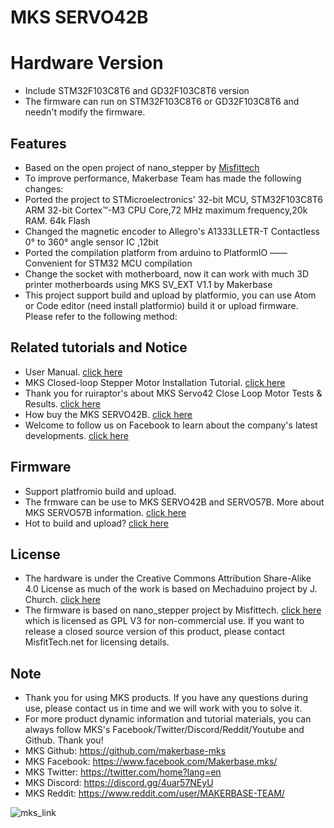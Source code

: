 # MKS SERVO42B
# Hardware Version
- Include STM32F103C8T6 and GD32F103C8T6 version
- The firmware can run on STM32F103C8T6 or GD32F103C8T6 and needn't modify the firmware.

## Features
- Based on the open project of nano_stepper by [Misfittech](https://github.com/Misfittech/nano_stepper)
- To improve performance, Makerbase Team has made the following changes:
- Ported the project to STMicroelectronics' 32-bit MCU, STM32F103C8T6 ARM 32-bit Cortex™-M3 CPU Core,72 MHz maximum frequency,20k RAM. 64k Flash
- Changed the magnetic encoder to Allegro's A1333LLETR-T Contactless 0° to 360° angle sensor IC ,12bit
- Ported the compilation platform from arduino to PlatformIO —— Convenient  for STM32 MCU compilation
- Change the socket with motherboard, now it can work with much 3D printer motherboards using MKS SV_EXT V1.1 by Makerbase
- This project support build and upload by platformio, you can use Atom or Code editor (need install platformio) build it or upload  firmware. Please refer to the following method:

## Related tutorials and Notice
- User Manual. [click here](https://github.com/makerbase-mks/MKS-SERVO42B/wiki/MKS-SERVO42B-User-Manual)
- MKS Closed-loop Stepper Motor Installation Tutorial. [click here](https://www.youtube.com/watch?v=mQyXR3hITy0)
- Thank you for ruiraptor's about MKS Servo42 Close Loop Motor Tests & Results. [click here](https://www.youtube.com/watch?v=R1TghZmE6Gs)
- How buy the MKS SERVO42B. [click here](https://www.aliexpress.com/item/33032696338.html?spm=2114.12010612.8148356.1.ea781b96Z9dNXw)
- Welcome to follow us on Facebook to learn about the company's latest developments. [click here](https://www.facebook.com/Makerbase.mks/)

## Firmware 
- Support platfromio build and upload.
- The frmware can be use to MKS SERVO42B and SERVO57B. More about MKS SERVO57B information. [click here](https://github.com/makerbase-mks?after=Y3Vyc29yOnYyOpK5MjAyMC0wMi0xOFQxNzo1NDoxOSswODowMM4LxmT_&tab=repositories)
- Hot to build and upload? [click here](https://github.com/makerbase-mks/MKS-SERVO42B/wiki/MKS-SERVO42B-User-Manual)

## License
- The hardware is under the Creative Commons Attribution Share-Alike 4.0 License as much of the work is based on Mechaduino project by J. Church. [click here](https://github.com/jcchurch13/Mechaduino-Firmware)
- The firmware is based on nano_stepper project by Misfittech. [click here](https://github.com/Misfittech/nano_stepper) which is licensed as GPL V3 for non-commercial use. If you want to release a closed source version of this product, please contact MisfitTech.net for licensing details.
  
## Note
- Thank you for using MKS products. If you have any questions during use, please contact us in time and we will work with you to solve it.
- For more product dynamic information and tutorial materials, you can always follow MKS's Facebook/Twitter/Discord/Reddit/Youtube and Github. Thank you!
- MKS Github: https://github.com/makerbase-mks  
- MKS Facebook: https://www.facebook.com/Makerbase.mks/  
- MKS Twitter: https://twitter.com/home?lang=en  
- MKS Discord: https://discord.gg/4uar57NEyU
- MKS Reddit: https://www.reddit.com/user/MAKERBASE-TEAM/ 

![mks_link](https://user-images.githubusercontent.com/12979070/149612380-9fecf630-9546-4284-9f61-04a89719f1ca.png)
